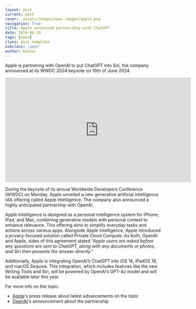 ```yaml
---
layout: post
current: post
cover:  assets/images/news_images/apple.png
navigation: True
title: Apple announced partnership with ChatGPT
date: 2024-06-10
tags: [news]
class: post-template
subclass: 'post'
author: Kavour
---
```


<p>Apple is partnering with OpenAI to put ChatGPT into Siri, the company announced at its WWDC 2024 keynote on 10th of June 2024.</p>

<iframe width="600" height="338" src="https://www.youtube.com/embed/p2dhZ3AoDDs" title="Biggest AI announcements from Apple&#39;s WWDC 2024" frameborder="0" allow="accelerometer; autoplay; clipboard-write; encrypted-media; gyroscope; picture-in-picture; web-share" referrerpolicy="strict-origin-when-cross-origin" allowfullscreen></iframe>

<p>During the keynote of its annual Worldwide Developers Conference (WWDC) on Monday, Apple unveiled a new generative artificial intelligence (AI) offering called Apple Intelligence. The company also announced a highly anticipated partnership with OpenAI.</p>

<p>Apple Intelligence is designed as a personal intelligence system for iPhone, iPad, and Mac, combining generative models with personal context to enhance relevance. This offering aims to simplify everyday tasks and actions across various apps. Alongside Apple Intelligence, Apple introduced a privacy-focused solution called Private Cloud Compute. As both, OpenAI and Apple, sides of this agreement stated <i>"Apple users are asked before any questions are sent to ChatGPT, along with any documents or photos, and Siri then presents the answer directly."</i></p>

<p>Additionally, Apple is integrating OpenAI’s ChatGPT into iOS 18, iPadOS 18, and macOS Sequoia. This integration, which includes features like the new Writing Tools and Siri, will be powered by OpenAI’s GPT-4o model and will be available later this year.</p>

<p>For more info on the topic:
<ul>
<li> <a href="https://www.apple.com/newsroom/2024/06/introducing-apple-intelligence-for-iphone-ipad-and-mac/">Apple</a>'s press release about latest advancements on the topic</li>
<li> <a href="https://openai.com/index/openai-and-apple-announce-partnership/">OpenAI</a>'s announcement about the partnership</li></li>
</p>